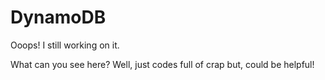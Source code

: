 # DynamoDB
Ooops! I still working on it.

What can you see here?
Well, just codes full of crap but, could be helpful!

